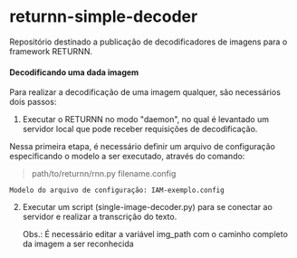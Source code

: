 # returnn-simple-decoder
Repositório destinado a publicação de decodificadores de imagens para o framework RETURNN.


#### Decodificando uma dada imagem

Para realizar a decodificação de uma imagem qualquer, são necessários dois passos:

1. Executar o RETURNN no modo "daemon", no qual é levantado um servidor local que pode receber requisições de decodificação.
  
  Nessa primeira etapa, é necessário definir um arquivo de configuração especificando o modelo a ser executado, através do comando:
  > path/to/returnn/rnn.py filename.config
	
	Modelo do arquivo de configuração: IAM-exemplo.config

2. Executar um script (single-image-decoder.py) para se conectar ao servidor e realizar a transcrição do texto.
	
	Obs.: É necessário editar a variável img_path com o caminho completo da imagem a ser reconhecida

